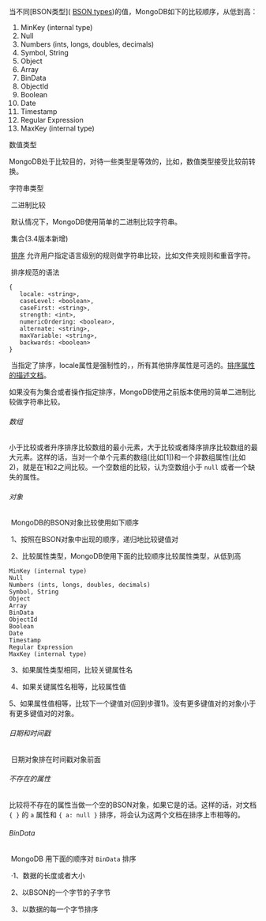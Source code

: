 当不同[BSON类型]( [BSON types](https://docs.mongodb.com/manual/reference/bson-types/#std-label-bson-types))的值，MongoDB如下的比较顺序，从低到高：

1. MinKey (internal type)
2. Null
3. Numbers (ints, longs, doubles, decimals)
4. Symbol, String
5. Object
6. Array
7. BinData
8. ObjectId
9. Boolean
10. Date
11. Timestamp
12. Regular Expression
13. MaxKey (internal type)

数值类型

​    MongoDB处于比较目的，对待一些类型是等效的，比如，数值类型接受比较前转换。

字符串类型

​    二进制比较

​    默认情况下，MongoDB使用简单的二进制比较字符串。

​    集合(3.4版本新增)

​    [排序](https://docs.mongodb.com/manual/reference/collation/ ) 允许用户指定语言级别的规则做字符串比较，比如文件夹规则和重音字符。

​    排序规范的语法
````
{
   locale: <string>,
   caseLevel: <boolean>,
   caseFirst: <string>,
   strength: <int>,
   numericOrdering: <boolean>,
   alternate: <string>,
   maxVariable: <string>,
   backwards: <boolean>
}
````

​    当指定了排序，locale属性是强制性的，，所有其他排序属性是可选的。[排序属性的描述文档](https://docs.mongodb.com/manual/reference/collation/#std-label-collation-document-fields)。

​    如果没有为集合或者操作指定排序，MongoDB使用之前版本使用的简单二进制比较做字符串比较。

###### 数组

​    小于比较或者升序排序比较数组的最小元素，大于比较或者降序排序比较数组的最大元素。这样的话，当对一个单个元素的数组(比如[1])和一个非数组属性(比如2)，就是在1和2之间比较。一个空数组的比较，认为空数组小于 `null` 或者一个缺失的属性。

###### 对象

​    MongoDB的BSON对象比较使用如下顺序

​    1、按照在BSON对象中出现的顺序，递归地比较键值对

​    2、比较属性类型，MongoDB使用下面的比较顺序比较属性类型，从低到高
```
MinKey (internal type)
Null
Numbers (ints, longs, doubles, decimals)
Symbol, String
Object
Array
BinData
ObjectId
Boolean
Date
Timestamp
Regular Expression
MaxKey (internal type)
```

​    3、如果属性类型相同，比较关键属性名

​    4、如果关键属性名相等，比较属性值

​    5、如果属性值相等，比较下一个键值对(回到步骤1)。没有更多键值对的对象小于有更多键值对的对象。

###### 日期和时间戳

​    日期对象排在时间戳对象前面

###### 不存在的属性

​    比较将不存在的属性当做一个空的BSON对象，如果它是的话。这样的话，对文档  `{ }` 的 `a`  属性和 `{ a: null }` 排序，将会认为这两个文档在排序上市相等的。

###### BinData

​    MongoDB 用下面的顺序对 `BinData` 排序

​    ·1、数据的长度或者大小

​     2、以BSON的一个字节的子字节

​     3、以数据的每一个字节排序
